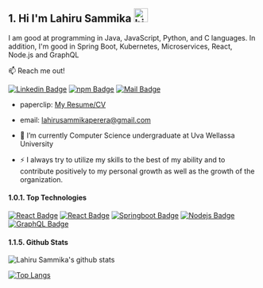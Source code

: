 ## 1. Hi I'm Lahiru Sammika <img src="https://user-images.githubusercontent.com/1303154/88677602-1635ba80-d120-11ea-84d8-d263ba5fc3c0.gif" width="28px" alt="hi">

I am good at programming in  Java, JavaScript, Python, and C languages. In addition, I'm good in Spring Boot, Kubernetes, Microservices, React, Node.js and GraphQL

:mailbox: Reach me out!

 [![Linkedin Badge](https://img.shields.io/badge/-Lahiru_Sammika-0e76a8?style=flat&labelColor=0e76a8&logo=linkedin&logoColor=white)](https://www.linkedin.com/in/lahiru-sammika-perera/) [![npm Badge](https://img.shields.io/badge/-lahirusammika-e84393?style=flat&labelColor=e84393&logo=npm&logoColor=white)](https://www.npmjs.com/~lahiru-sammika) [![Mail Badge](https://img.shields.io/badge/-sammika-c0392b?style=flat&labelColor=c0392b&logo=gmail&logoColor=white)](mailto:lahirusammikaperera@gmail.com)


- paperclip: [My Resume/CV](https://github.com/LahiruSammika95/LahiruSammika95/tree/master/lahiru%20sammika/resumes/lahiruSammika.pdf)
- email: lahirusammikaperera@gmail.com


- 🔭 I’m currently Computer Science undergraduate at Uva Wellassa University
  
- ⚡ I always try to utilize my skills to the best of my ability and to contribute positively to my personal growth as well as the growth of the organization.

#### 1.0.1. Top Technologies

<!-- TODO: Make technologies links takes you to repositories -->

[![React Badge](https://img.shields.io/badge/-React-61DBFB?style=for-the-badge&labelColor=black&logo=react&logoColor=61DBFB)](#) [![React Badge](https://img.shields.io/badge/-React_Native-F0DB4F?style=for-the-badge&labelColor=black&logo=React&logoColor=F0DB4F)](#) [![Springboot Badge](https://img.shields.io/badge/-Spring_boot-007acc?style=for-the-badge&labelColor=black&logo=springboot&logoColor=007acc)](#) [![Nodejs Badge](https://img.shields.io/badge/-Nodejs-3C873A?style=for-the-badge&labelColor=black&logo=node.js&logoColor=3C873A)](#) [![GraphQL Badge](https://img.shields.io/badge/-GraphQl-e535ab?style=for-the-badge&labelColor=black&logo=node.js&logoColor=e535ab)](#)



#### 1.1.5. Github Stats

![Lahiru Sammika's github stats](https://github-readme-stats.vercel.app/api?username=LahiruSammika95&count_private=true&theme=tokyonight&hide=contribs,prs,stars)

</details>


[![Top Langs](https://github-readme-stats.vercel.app/api/top-langs/?username=LahiruSammika95&theme=tokyonight?exclude_repo=movieRecommendationModel?hide=Jupyter_Notebook)](https://github.com/LahiruSammika95/github-readme-stats)


